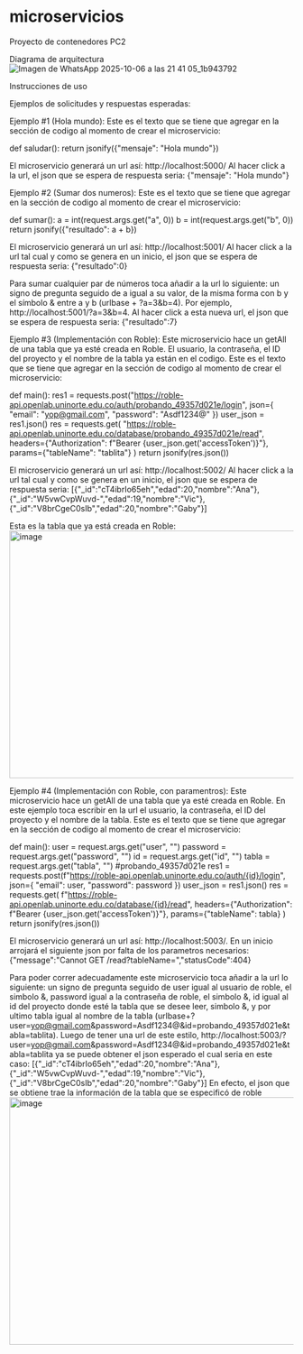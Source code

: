 # microservicios
Proyecto de contenedores PC2

Diagrama de arquitectura
![Imagen de WhatsApp 2025-10-06 a las 21 41 05_1b943792](https://github.com/user-attachments/assets/37b143c2-6844-4f62-84ac-ed7dfd5ab7e9)

Instrucciones de uso

Ejemplos de solicitudes y respuestas esperadas:

  Ejemplo #1 (Hola mundo):
  Este es el texto que se tiene que agregar en la sección de codigo al momento de crear el microservicio:
  
  def saludar():
    return jsonify({"mensaje": "Hola mundo"})

  El microservicio generará un url así: http://localhost:5000/
  Al hacer click a la url, el json que se espera de respuesta seria:
  {"mensaje": "Hola mundo"}

  Ejemplo #2 (Sumar dos numeros):
  Este es el texto que se tiene que agregar en la sección de codigo al momento de crear el microservicio:

  def sumar():
    a = int(request.args.get("a", 0))
    b = int(request.args.get("b", 0))
    return jsonify({"resultado": a + b})

  El microservicio generará un url así: http://localhost:5001/
  Al hacer click a la url tal cual y como se genera en un inicio, el json que se espera de respuesta seria:
  {"resultado":0}

  Para sumar cualquier par de números toca añadir a la url lo siguiente: un signo de pregunta seguido de a igual a su valor, de la misma forma con b y el símbolo & entre a y b (urlbase + ?a=3&b=4).
  Por ejemplo, http://localhost:5001/?a=3&b=4. Al hacer click a esta nueva url, el json que se espera de respuesta seria:
  {"resultado":7}

  Ejemplo #3 (Implementación con Roble):
  Este microservicio hace un getAll de una tabla que ya esté creada en Roble. El usuario, la contraseña, el ID del proyecto y el nombre de la tabla ya están en el codigo.
  Este es el texto que se tiene que agregar en la sección de codigo al momento de crear el microservicio:

  def main():
    res1 = requests.post("https://roble-api.openlab.uninorte.edu.co/auth/probando_49357d021e/login", json={
        "email": "yop@gmail.com",
        "password": "Asdf1234@"
    })
    user_json = res1.json()
    res = requests.get(
    "https://roble-api.openlab.uninorte.edu.co/database/probando_49357d021e/read",
    headers={"Authorization": f"Bearer {user_json.get('accessToken')}"},
    params={"tableName": "tablita"}
    )
    return jsonify(res.json())

  El microservicio generará un url así: http://localhost:5002/
  Al hacer click a la url tal cual y como se genera en un inicio, el json que se espera de respuesta seria:
  [{"_id":"cT4ibrIo65eh","edad":20,"nombre":"Ana"},{"_id":"W5vwCvpWuvd-","edad":19,"nombre":"Vic"},{"_id":"V8brCgeC0sIb","edad":20,"nombre":"Gaby"}]
  
  Esta es la tabla que ya está creada en Roble:
  <img width="1540" height="439" alt="image" src="https://github.com/user-attachments/assets/2dc48d23-4b75-4f7c-8afd-33a2da8ca556" />

  Ejemplo #4 (Implementación con Roble, con paramentros):
  Este microservicio hace un getAll de una tabla que ya esté creada en Roble. En este ejemplo toca escribir en la url el usuario, la contraseña, el ID del proyecto y el nombre de la tabla.
  Este es el texto que se tiene que agregar en la sección de codigo al momento de crear el microservicio:

  def main():
    user = request.args.get("user", "")
    password = request.args.get("password", "")
    id = request.args.get("id", "")
    tabla = request.args.get("tabla", "")
    #probando_49357d021e
    res1 = requests.post(f"https://roble-api.openlab.uninorte.edu.co/auth/{id}/login", json={
        "email": user,
        "password": password
    })
    user_json = res1.json()
    res = requests.get(
    f"https://roble-api.openlab.uninorte.edu.co/database/{id}/read",
    headers={"Authorization": f"Bearer {user_json.get('accessToken')}"},
    params={"tableName": tabla}
    )
    return jsonify(res.json())

  El microservicio generará un url así: http://localhost:5003/.
  En un inicio arrojará el siguiente json por falta de los parametros necesarios:
  {"message":"Cannot GET /read?tableName=","statusCode":404}
  
  Para poder correr adecuadamente este microservicio toca añadir a la url lo siguiente: un signo de pregunta seguido de user igual al usuario de roble, el simbolo &, password igual a la contraseña de roble, el simbolo &, id igual al id del proyecto donde esté la tabla que se desee leer, simbolo &, y por ultimo tabla igual al nombre de la tabla (urlbase+?user=yop@gmail.com&password=Asdf1234@&id=probando_49357d021e&tabla=tablita).
  Luego de tener una url de este estilo, http://localhost:5003/?user=yop@gmail.com&password=Asdf1234@&id=probando_49357d021e&tabla=tablita ya se puede obtener el json esperado el cual seria en este caso:
  [{"_id":"cT4ibrIo65eh","edad":20,"nombre":"Ana"},{"_id":"W5vwCvpWuvd-","edad":19,"nombre":"Vic"},{"_id":"V8brCgeC0sIb","edad":20,"nombre":"Gaby"}]
  En efecto, el json que se obtiene trae la información de la tabla que se especificó de roble
  <img width="1531" height="439" alt="image" src="https://github.com/user-attachments/assets/ee1ee098-b395-4e19-b497-5095cbcbd931" />

  
